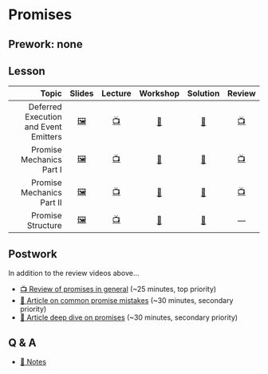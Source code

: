 # Promises

## Prework: none

## Lesson

Topic | Slides | Lecture | Workshop | Solution | Review
-----:|:------:|:-------:|:--------:|:--------:|:-----:
Deferred Execution and Event Emitters | [🖼️][prom-1a] | [📺][prom-1b] | [🔬][prom-1c] | [👾][prom-1d] | [📺][prom-1e]
Promise Mechanics Part I | [🖼️][prom-2a] | [📺][prom-2b] | [🔬][prom-2c] | [👾][prom-2d] | [📺][prom-2e]
Promise Mechanics Part II | [🖼️][prom-3a] | [📺][prom-3b] | [🤝][prom-3c] | [👾][prom-3d] | [📺][prom-3e]
Promise Structure | [🖼️][prom-4a] | [📺][prom-4b] | [🤝][prom-4c] | [👾][prom-4d] | —

[prom-1a]: 1-deferred-execution-and-event-emitters/Deferred%20Execution%20and%20Event%20Emitters.pdf
[prom-1b]: https://youtu.be/Bw8qDmNDS7g
[prom-1c]: https://learn.fullstackacademy.com/workshop/5aa15ecdb2016700045edfc5/landing
[prom-1d]: 1-deferred-execution-and-event-emitters/Lab.EventEmitter
[prom-1e]: https://youtu.be/BTs9O-XzFTU
[prom-2a]: 2-promise-mechanics-1/Promise%20Mechanics%20Part%20I.pdf
[prom-2b]: https://youtu.be/Tj_rVwXiJ1g
[prom-2c]: https://learn.fullstackacademy.com/workshop/5a9702513272230004119099/landing
[prom-2d]: 2-promise-mechanics-1/Lab.newPromise
[prom-2e]: https://youtu.be/jPGU-ILVIzc
[prom-3a]: 3-promise-mechanics-2/Promise%20Mechanics%20Part%20II.pdf
[prom-3b]: https://youtu.be/MwK-pfN7WcY
[prom-3c]: https://learn.fullstackacademy.com/workshop/5aa375ab322e650004fe2545/landing
[prom-3d]: 3-promise-mechanics-2/PairExercise.CounterIntelligence
[prom-3e]: https://youtu.be/dYgKZ2Nu5Xw
[prom-4a]: 4-promise-structure/Promise%20Structure.pdf
[prom-4b]: https://youtu.be/MGVD7U-X78c
[prom-4c]: https://learn.fullstackacademy.com/workshop/5aa14a62770a420004c07dbf/landing
[prom-4d]: 4-promise-structure/plantr

## Postwork

In addition to the review videos above...

- [📺 Review of promises in general](https://www.youtube.com/playlist?list=PLx0iOsdUOUmmZBjhoMfHYJBvDs6qC0yx4) (~25 minutes, top priority)
- [📖 Article on common promise mistakes](https://pouchdb.com/2015/05/18/we-have-a-problem-with-promises.html) (~30 minutes, secondary priority)
- [📖 Article deep dive on promises](https://developers.google.com/web/fundamentals/primers/promises) (~30 minutes, secondary priority)

## Q & A

- [📖 Notes](q-and-a-notes.md)

